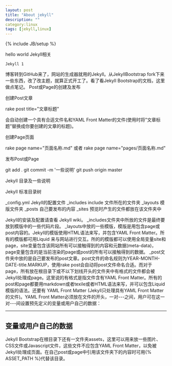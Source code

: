 ```yaml
---
layout: post
title: "About jekyll"
description: ""
category:linux 
tags: [jekyll,linux]
---
```

{% include JB/setup %}

hello world
Jekyll相关

    Jekyll 1

博客转到GitHub来了，网站的生成器就用的Jekyll。从JekyllBootstrap fork下来一些东西，改了改主题，就算正式开工了。看了看Jekyll Bootstrap的文档，这里做点笔记。
Post或Page的创建及发布

创建Post文章

rake post title="文章标题"

会自动创建一个具有合适文件名和YAML Front Matter的文件(使用时将”文章标题”替换成你要创建的文章的标题)。

创建Page页面

rake page name="页面名称.md"   或者
rake page name="pages/页面名称.md"

发布Post或Page

git add .
git commit -m '一些说明'
git push origin master

Jekyll 目录及一些说明

Jekyll 标准目录树

_config.yml   Jekyll的配置文件
_includes     include 文件所在的文件夹
_layouts      模版文件夹
_posts        自己要发布的内容
_sites        预览时产生的文件都放在该文件夹中

Jekyll的安装及配置请查看 Jekyll wiki。
_includes文件夹中所放的文件是最终要放到模版中的一些代码片段。
_layouts中放的一些模版，模版是用包含page或post内容的。Jekyll的模版使用HTML语法来写，并包含YAML Front Matter。所有的模版都可用Liquid 来与网站进行交互。所的的模版都可以使用全局变量site和page，site变量包含该网站所有可以接触得到的内容和元数据(meta-data)，page变量包含的是当前渲染的page或post的所有可以接触得到的数据。
_post文件夹中放的是自己要发布的post文章。post文件的命名规则为YEAR-MONTH-DATE-title.MARKUP，使用rake post会自动将post文件命名合适。而对于page，所有放在根目录下或不以下划线开头的文件夹中有格式的文件都会被Jekyll处理成page。这里说的有格式是指文件含有YAML Front Matter。所有的post和page都要用markdown或者texile或者HTML语法来写，并可以包含Liquid模版的语法。还要有 YAML Front Matter (Jekyll只处理具有YAML Front Matter的文件)。YAML Front Matter必须放在文件的开头，一对---之间，用户可在这一对---间设置预先定义的变量或用户自己的数据：

---
变量或用户自己的数据
---

Jekyll Bootstrap在根目录下还有一文件夹assets，这里可以用来放一些图片、CSS文件或Javascript文件，这些文件不应包含YAML Front Matter，以免被Jekyll处理成页面。在自己post或page中引用该文件夹下的内容时可用{% ASSET_PATH %}代替该目录。
